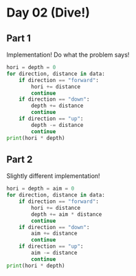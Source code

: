 # Day 02 (Dive!)

## Part 1

Implementation! Do what the problem says!

```py
hori = depth = 0
for direction, distance in data:
    if direction == "forward":
        hori += distance
        continue
    if direction == "down":
        depth += distance
        continue
    if direction == "up":
        depth -= distance
        continue
print(hori * depth)
```

## Part 2

Slightly different implementation!

```py
hori = depth = aim = 0
for direction, distance in data:
    if direction == "forward":
        hori += distance
        depth += aim * distance
        continue
    if direction == "down":
        aim += distance
        continue
    if direction == "up":
        aim -= distance
        continue
print(hori * depth)
```
